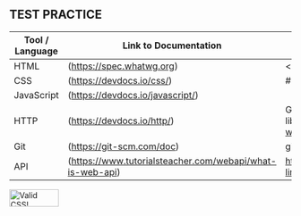##  TEST PRACTICE

Tool / Language  |  Link to Documentation                                         |  Example / Syntax
---------------  |  ----------------------                                        |  -----------------
HTML             |  (https://spec.whatwg.org)                                     |  < p > This is a paragraph < p >
CSS              |  (https://devdocs.io/css/)                                     |  #para1{ text-align: center; color: red; }
JavaScript       |  (https://devdocs.io/javascript/)                              |   <script> function myFunction() { document.getElementById("demo").innerHTML = "Paragraph changed."; } </script>
HTTP             |  (https://devdocs.io/http/)                                    | GET /hello.txt HTTP/1.1 User-Agent: curl/7.16.3 libcurl/7.16.3 OpenSSL/0.9.7l zlib/1.2.3 Host: www.example.com Accept-Language: en
Git              |  (https://git-scm.com/doc)                                     | git config, git init, git clone, git add, git commit
API              |  (https://www.tutorialsteacher.com/webapi/what-is-web-api)     | https://example.com/api/v2/db/_table/contact_info?limit=5

<p>
    <a href="http://jigsaw.w3.org/css-validator/check/referer">
        <img style="border:0;width:88px;height:31px"
            src="http://jigsaw.w3.org/css-validator/images/vcss"
            alt="Valid CSS!" />
    </a>
</p>
         
